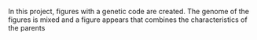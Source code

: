 In this project, figures with a genetic code are created. The genome of the figures is mixed and a figure appears that combines the characteristics of the parents
